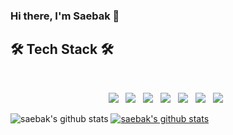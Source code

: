 ### Hi there, I'm Saebak 👋

<!--
**saebak/saebak** is a ✨ _special_ ✨ repository because its `README.md` (this file) appears on your GitHub profile.

Here are some ideas to get you started:

- 🔭 I’m currently working on ...
- 🌱 I’m currently learning ...
- 👯 I’m looking to collaborate on ...
- 🤔 I’m looking for help with ...
- 💬 Ask me about ...
- 📫 How to reach me: ...
- 😄 Pronouns: ...
- ⚡ Fun fact: ...
-->

## 🛠 Tech Stack 🛠  
</br>
<p align="center">
<img src="https://img.shields.io/badge/Java-007396?style=for-the-badge&logo=JAVA&logoColor=white"/></a> &nbsp
<img src="https://img.shields.io/badge/Spring-6DB33F?style=for-the-badge&logo=Spring&logoColor=white"/></a> &nbsp
<img src="https://img.shields.io/badge/Spring Boot-6DB33F?style=for-the-badge&logo=SpringBoot&logoColor=white"/></a> &nbsp
<img src="https://img.shields.io/badge/JavaScript-F7DF1E?style=for-the-badge&logo=JavaScript&logoColor=white"/></a> &nbsp
<img src="https://img.shields.io/badge/HTML5-E34F26?style=for-the-badge&logo=HTML5&logoColor=white"/></a> &nbsp
<img src="https://img.shields.io/badge/CSS3-1572B6?style=for-the-badge&logo=CSS3&logoColor=white"/></a> &nbsp
<img src="https://img.shields.io/badge/Oracle-F80000?style=for-the-badge&logo=Oracle&logoColor=white"/></a> &nbsp 
<!--<img src="https://img.shields.io/badge/Amazon AWS-232F3E?style=for-the-badge&logo=Amazon%20AWS&logoColor=white"/></a> &nbsp </p> -->

![saebak's github stats](https://github-readme-stats.vercel.app/api?username=saebak&show_icons=true)
[![saebak's github stats](https://github-readme-stats.vercel.app/api/top-langs/?username=saebak&show_icons=true&hide_border=true&title_color=004386&icon_color=004386&layout=compact)](https://github.com/saebak)

<!-- <h3 align="center"><b>🛠 Tech Stack 🛠</b></h3>
![JAVA](https://img.shields.io/badge/JavaScript-F7DF1E?style=flat-square&logo=JavaScript&logoColor=black)
![JS](https://img.shields.io/badge/JavaScript-F7DF1E?style=flat-square&logo=JavaScript&logoColor=black)
-->
